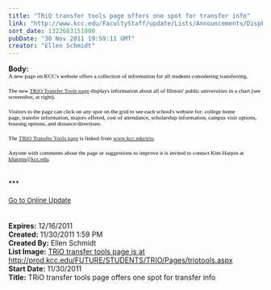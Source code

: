 ```yaml
---
title: "TRiO transfer tools page offers one spot for transfer info"
link: "http://www.kcc.edu/FacultyStaff/update/Lists/Announcements/DispForm.aspx?ID=533"
sort_date: 1322683151000
pubDate: "30 Nov 2011 19:59:11 GMT"
creator: "Ellen Schmidt"
---
```


<div><b>Body:</b> <div class="ExternalClass50A91599F61441EB8301A42A848EFE00">
<div>
<p style="margin:0in 0in 0pt;vertical-align:top" class="MsoNormal"><span style="font-family:'Verdana','sans-serif';color:black;font-size:8.5pt">A new page on KCC's website offers a collection of information for all students considering transferring.</span></p>
<p style="margin:0in 0in 0pt;vertical-align:top" class="MsoNormal"><span style="font-family:'Verdana','sans-serif';color:black;font-size:8.5pt"></span> </p>
<p style="margin:0in 0in 0pt;vertical-align:top" class="MsoNormal"><span style="font-family:'Verdana','sans-serif';color:black;font-size:8.5pt">The new <a href="/students/helpful/trio/Pages/triotools.aspx">TRiO Transfer Tools page</a> displays information about all of Illinois' public universities in a chart (see screenshot, at right).</span></p>
<p style="margin:0in 0in 0pt;vertical-align:top" class="MsoNormal"><span style="font-family:'Verdana','sans-serif';color:black;font-size:8.5pt"></span> </p>
<p style="margin:0in 0in 0pt;vertical-align:top" class="MsoNormal"><span style="font-family:'Verdana','sans-serif';color:black;font-size:8.5pt">Visitors to the page can click on any spot on the grid to see each school's website for: college home page, transfer information, majors offered, cost of attendance, scholarship information, campus visit options, housing options, and distance/directions.</span></p>
<p style="margin:0in 0in 0pt;vertical-align:top" class="MsoNormal"><span style="font-family:'Verdana','sans-serif';color:black;font-size:8.5pt"></span> </p>
<p style="margin:0in 0in 0pt;vertical-align:top" class="MsoNormal"><span style="font-family:'Verdana','sans-serif';color:black;font-size:8.5pt">The <a href="/students/helpful/trio/Pages/triotools.aspx">TRiO Transfer Tools page</a> is linked from <a href="/trio">www.kcc.edu/trio</a>. </span></p>
<p style="margin:0in 0in 0pt;vertical-align:top" class="MsoNormal"><span style="font-family:'Verdana','sans-serif';color:black;font-size:8.5pt"></span> </p>
<p style="margin:0in 0in 0pt;vertical-align:top" class="MsoNormal"><span style="font-family:'Verdana','sans-serif';color:black;font-size:8.5pt">Anyone with comments about the page or suggestions to improve it is invited to contact Kim Harpin at <a href="mailto:kharpin@kcc.edu">kharpin@kcc.edu</a>.</span></p>
<p style="margin:0in 0in 0pt;vertical-align:top" class="MsoNormal"><span style="font-family:'Verdana','sans-serif';color:black;font-size:8.5pt"></span> </p></div></div>
<div> </div>
<div>***</div>
<div> </div>
<div>
<div><font size="2"><a href="/FacultyStaff/update/Pages/dailyupdate.aspx">Go to Online Update</a></font></div>
<div><font size="2"></font> </div>
<div> </div></div>
<div></div></div>
<div><b>Expires:</b> 12/16/2011</div>
<div><b>Created:</b> 11/30/2011 1:59 PM</div>
<div><b>Created By:</b> Ellen Schmidt</div>
<div><b>List Image:</b> <a href="http://www.kcc.edu/FacultyStaff/update/PublishingImages/TRiO-transfer-tools-image-sm-web.png">TRiO transfer tools page is at http://prod.kcc.edu/FUTURE/STUDENTS/TRIO/Pages/triotools.aspx</a></div>
<div><b>Start Date:</b> 11/30/2011</div>
<div><b>Title:</b> TRiO transfer tools page offers one spot for transfer info</div>
